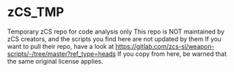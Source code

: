 # zCS_TMP
Temporary zCS repo for code analysis only
This repo is NOT maintained by zCS creators, and the scripts you find here are not updated by them
If you want to pull their repo, have a look at https://gitlab.com/zcs-sl/weapon-scripts/-/tree/master?ref_type=heads
If you copy from here, be warned that the same original license applies.
